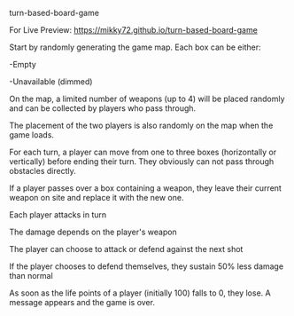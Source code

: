 turn-based-board-game

For Live Preview:
https://mikky72.github.io/turn-based-board-game


Start by randomly generating the game map. Each box can be either:

-Empty

-Unavailable (dimmed)

On the map, a limited number of weapons (up to 4) will be placed randomly and can be collected by players who pass through.

The placement of the two players is also randomly on the map when the game loads.


For each turn, a player can move from one to three boxes (horizontally or vertically) before ending their turn. They obviously can not pass through obstacles directly.

If a player passes over a box containing a weapon, they leave their current weapon on site and replace it with the new one.



Each player attacks in turn

The damage depends on the player's weapon

The player can choose to attack or defend against the next shot

If the player chooses to defend themselves, they sustain 50% less damage than normal

As soon as the life points of a player (initially 100) falls to 0, they lose. A message appears and the game is over.
